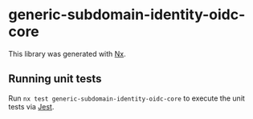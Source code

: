 # generic-subdomain-identity-oidc-core

This library was generated with [Nx](https://nx.dev).

## Running unit tests

Run `nx test generic-subdomain-identity-oidc-core` to execute the unit tests via [Jest](https://jestjs.io).

